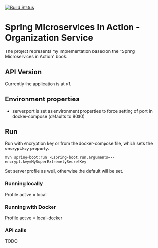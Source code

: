 [![Build Status](https://travis-ci.org/mariamihai/sma-organization-service.svg?branch=master)](https://travis-ci.org/mariamihai/sma-organization-service)

# Spring Microservices in Action - Organization Service
The project represents my implementation based on the "Spring Microservices in Action" book.

## API Version
Currently the application is at _v1_.

## Environment properties
- server.port is set as environment properties to force setting of port in docker-compose (defaults to 8080)

## Run
Run with encryption key or from the docker-compose file, which sets the encrypt.key property.
```
mvn spring-boot:run -Dspring-boot.run.arguments=--encrypt.key=MySuperExtremelySecretKey
```
Set server.profile as well, otherwise the default will be set.

### Running locally
Profile active = local
### Running with Docker
Profile active = local-docker

### API calls
TODO